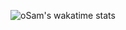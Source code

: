 ![oSam's wakatime stats](https://github-readme-stats.vercel.app/api/wakatime?username=osam&theme=github_dark&range=last_7_days)

